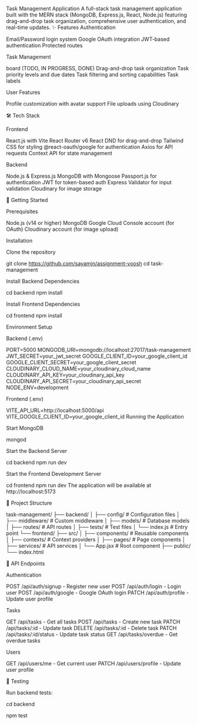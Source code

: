 Task Management Application
A full-stack task management application built with the MERN stack (MongoDB, Express.js, React, Node.js) featuring drag-and-drop task organization, comprehensive user authentication, and real-time updates.
✨ Features
Authentication

Email/Password login system
Google OAuth integration
JWT-based authentication
Protected routes

Task Management

board (TODO, IN PROGRESS, DONE)
Drag-and-drop task organization
Task priority levels and due dates
Task filtering and sorting capabilities
Task labels

User Features

Profile customization with avatar support
File uploads using Cloudinary

🛠 Tech Stack

Frontend

React.js with Vite
React Router v6
React DND for drag-and-drop
Tailwind CSS for styling
@react-oauth/google for authentication
Axios for API requests
Context API for state management

Backend

Node.js & Express.js
MongoDB with Mongoose
Passport.js for authentication
JWT for token-based auth
Express Validator for input validation
Cloudinary for image storage

🚀 Getting Started

Prerequisites

Node.js (v14 or higher)
MongoDB
Google Cloud Console account (for OAuth)
Cloudinary account (for image upload)

Installation

Clone the repository

git clone https://github.com/sayamjn/assignment-voosh
cd task-management

Install Backend Dependencies

cd backend
npm install

Install Frontend Dependencies

cd frontend
npm install

Environment Setup

Backend (.env)

PORT=5000
MONGODB_URI=mongodb://localhost:27017/task-management
JWT_SECRET=your_jwt_secret
GOOGLE_CLIENT_ID=your_google_client_id
GOOGLE_CLIENT_SECRET=your_google_client_secret
CLOUDINARY_CLOUD_NAME=your_cloudinary_cloud_name
CLOUDINARY_API_KEY=your_cloudinary_api_key
CLOUDINARY_API_SECRET=your_cloudinary_api_secret
NODE_ENV=development

Frontend (.env)

VITE_API_URL=http://localhost:5000/api
VITE_GOOGLE_CLIENT_ID=your_google_client_id
Running the Application

Start MongoDB

mongod

Start the Backend Server

cd backend
npm run dev

Start the Frontend Development Server

cd frontend
npm run dev
The application will be available at http://localhost:5173

📁 Project Structure

task-management/
├── backend/
│   ├── config/       # Configuration files
│   ├── middleware/   # Custom middleware
│   ├── models/       # Database models
│   ├── routes/       # API routes
│   ├── tests/        # Test files
│   └── index.js      # Entry point
└── frontend/
    ├── src/
    │   ├── components/   # Reusable components
    │   ├── contexts/     # Context providers
    │   ├── pages/        # Page components
    │   ├── services/     # API services
    │   └── App.jsx       # Root component
    ├── public/
    └── index.html

🔄 API Endpoints

Authentication

POST /api/auth/signup - Register new user
POST /api/auth/login - Login user
POST /api/auth/google - Google OAuth login
PATCH /api/auth/profile - Update user profile

Tasks

GET /api/tasks - Get all tasks
POST /api/tasks - Create new task
PATCH /api/tasks/:id - Update task
DELETE /api/tasks/:id - Delete task
PATCH /api/tasks/:id/status - Update task status
GET /api/tasks/overdue - Get overdue tasks

Users

GET /api/users/me - Get current user
PATCH /api/users/profile - Update user profile

🧪 Testing

Run backend tests:

cd backend

npm test